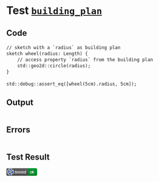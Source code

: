 # Test [`building_plan`](/doc/structure/workbench.md#L95)

## Code

```µcad
// sketch with a `radius` as building plan
sketch wheel(radius: Length) {
    // access property `radius` from the building plan
    std::geo2d::circle(radius);
}

std::debug::assert_eq([wheel(5cm).radius, 5cm]);

```

## Output

```,plain
```

## Errors

```,plain
```

## Test Result

![OK](/doc/structure/.test/building_plan.png)
